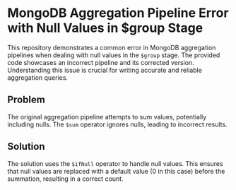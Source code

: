 # MongoDB Aggregation Pipeline Error with Null Values in $group Stage

This repository demonstrates a common error in MongoDB aggregation pipelines when dealing with null values in the `$group` stage.  The provided code showcases an incorrect pipeline and its corrected version.  Understanding this issue is crucial for writing accurate and reliable aggregation queries.

## Problem

The original aggregation pipeline attempts to sum values, potentially including nulls.  The `$sum` operator ignores nulls, leading to incorrect results.

## Solution

The solution uses the `$ifNull` operator to handle null values.  This ensures that null values are replaced with a default value (0 in this case) before the summation, resulting in a correct count.